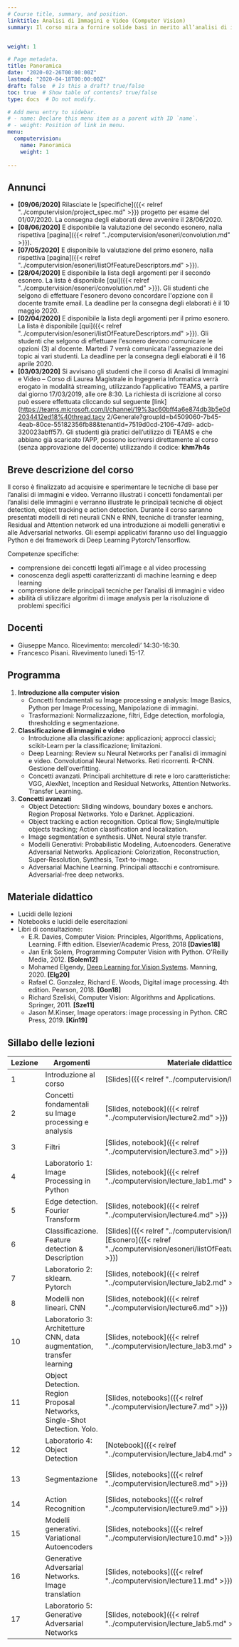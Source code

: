 ```yaml
---
# Course title, summary, and position.
linktitle: Analisi di Immagini e Video (Computer Vision)
summary: Il corso mira a fornire solide basi in merito all’analisi di immagini e video e fornire una conoscenza delle principali tecniche di deep learning per il riconoscimento di oggetti e l’individuazione di sequenze rilevanti in un video. 


weight: 1

# Page metadata.
title: Panoramica
date: "2020-02-26T00:00:00Z"
lastmod: "2020-04-18T00:00:00Z"
draft: false  # Is this a draft? true/false
toc: true  # Show table of contents? true/false
type: docs  # Do not modify.

# Add menu entry to sidebar.
# - name: Declare this menu item as a parent with ID `name`.
# - weight: Position of link in menu.
menu: 
  computervision:
    name: Panoramica
    weight: 1
  
---
```


## Annunci

- **[09/06/2020]** Rilasciate le [specifiche]({{< relref "../computervision/project_spec.md" >}}) progetto per esame del 01/07/2020. La consegna degli elaborati deve avvenire il 28/06/2020. 
- **[08/06/2020]** E disponibile la valutazione del secondo esonero, nalla rispettiva [pagina]({{< relref "../computervision/esoneri/convolution.md" >}}). 
- **[07/05/2020]** E disponibile la valutazione del primo esonero, nalla rispettiva [pagina]({{< relref "../computervision/esoneri/listOfFeatureDescriptors.md" >}}). 
- **[28/04/2020]** E disponibile la lista degli argomenti per il secondo esonero. La lista è disponibile [qui]({{< relref "../computervision/esoneri/convolution.md" >}}). Gli studenti che selgono di effettuare l'esonero devono concordare l'opzione con il docente tramite email. La deadline per la consegna degli elaborati è il 10 maggio 2020.
-  **[02/04/2020]** E disponibile la lista degli argomenti per il primo esonero. La lista è disponibile [qui]({{< relref "../computervision/esoneri/listOfFeatureDescriptors.md" >}}). Gli studenti che selgono di effettuare l'esonero devono comunicare le opzioni (3) al docente. Martedì 7 verrà comunicata l'assegnazione dei topic ai vari studenti. La deadline per la consegna degli elaborati è il 16 aprile 2020. 
- **[03/03/2020]** Si avvisano gli studenti che il corso di Analisi di Immagini e Video – Corso di Laurea Magistrale in Ingegneria Informatica verrà erogato in modalità streaming, utilizzando l’applicativo TEAMS, a partire dal giorno 17/03/2019, alle ore 8:30. La richiesta di iscrizione al corso può essere effettuata cliccando sul seguente [link](https://teams.microsoft.com/l/channel/19%3ac60bff4a6e874db3b5e0d2034412ed18%40thread.tacv 2/Generale?groupId=b4509060-7b45-4eab-80ce-55182356fb88&tenantId=7519d0cd-2106-47d9- adcb-320023abff57). Gli studenti già pratici dell’utilizzo di TEAMS e che abbiano già scaricato l’APP, possono iscriversi direttamente al corso (senza approvazione del docente) utilizzando il codice: **khm7h4s**




## Breve descrizione del corso


Il corso è finalizzato ad acquisire e sperimentare le tecniche di base per l’analisi di immagini e video. Verranno illustrati i concetti fondamentali per l’analisi delle immagini e verranno illustrate le principali tecniche di object detection, object tracking e action detection. Durante il corso saranno presentati modelli di reti neurali CNN e RNN, tecniche di transfer learning, Residual and Attention network ed una introduzione ai modelli generativi e alle Adversarial networks. Gli esempi applicativi faranno uso del linguaggio Python e dei framework di Deep Learning Pytorch/Tensorflow.

Competenze specifiche:

* comprensione dei concetti legati all’image e al video processing
* conoscenza degli aspetti caratterizzanti di machine learning e deep learning
* comprensione delle principali tecniche per l’analisi di immagini e video
* abilità di utilizzare algoritmi di image analysis per la risoluzione di problemi specifici



## Docenti
- Giuseppe Manco. Ricevimento: mercoledì’ 14:30-16:30. 
- Francesco Pisani. Rivevimento lunedì 15-17.

## Programma

1.	**Introduzione alla computer vision**
	-	Concetti fondamentali su Image processing e analysis: Image Basics, Python per Image Processing, Manipolazione di immagini.
	-	Trasformazioni: Normalizzazione, filtri, Edge detection, morfologia, thresholding e segmentazione.
2.	**Classificazione di immagini e video**
	-	Introduzione alla classificazione: applicazioni; approcci classici; scikit-Learn per la classificazione; limitazioni.
	-	Deep Learning: Review su Neural Networks per l'analisi di immagini e video. Convolutional Neural Networks. Reti ricorrenti. R-CNN. Gestione dell'overfitting.
	-	Concetti avanzati. Principali architetture di rete e loro caratteristiche: VGG, AlexNet, Inception and Residual Networks, Attention Networks. Transfer Learning.
3.	**Concetti avanzati**
	-	Object Detection: Sliding windows, boundary boxes e anchors. Region Proposal Networks. Yolo e Darknet. Applicazioni.
	-	Object tracking e action recognition. Optical flow; Single/multiple objects tracking; Action classification and localization.
	-	Image segmentation e synthesis. UNet. Neural style transfer.
	-	Modelli Generativi: Probabilistic Modeling, Autoencoders. Generative Adversarial Networks. Applicazioni: Colorization, Reconstruction, Super-Resolution, Synthesis, Text-to-image.
	-	Adversarial Machine Learning. Principali attacchi e contromisure. Adversarial-free deep networks.



## Materiale didattico
- Lucidi delle lezioni
- Notebooks e lucidi delle esercitazioni
- Libri di consultazione:
	- E.R. Davies, Computer Vision: Principles, Algorithms, Applications, Learning. Fifth edition. Elsevier/Academic Press, 2018 **[Davies18]**
	- Jan Erik Solem, Programming Computer Vision with Python. O'Reilly Media, 2012. **[Solem12]**
	- Mohamed Elgendy, [Deep Learning for Vision Systems](https://www.manning.com/books/deep-learning-for-vision-systems). Manning, 2020. **[Elg20]**
	- Rafael C. Gonzalez, Richard E. Woods, Digital image processing. 4th edition. Pearson, 2018. **[Gon18]**
	- Richard Szeliski, Computer Vision: Algorithms and Applications. Springer, 2011. **[Sze11]**
	- Jason M.Kinser, Image operators: image processing in Python. CRC Press, 2019. **[Kin19]**

## Sillabo delle lezioni


| Lezione | Argomenti                                            | Materiale didattico | Data       |
| ------- | ---------------------------------------------------- | ------------------- | ---------- |
| 1       | Introduzione al corso |[Slides]({{< relref "../computervision/lecture1.md" >}}) |17/03/2020 |
| 2       | Concetti fondamentali su Image processing e analysis |      [Slides, notebook]({{< relref "../computervision/lecture2.md" >}})               |19/03/2020 |
| 3       | Filtri |      [Slides, notebook]({{< relref "../computervision/lecture3.md" >}})               |24/03/2020 |
| 4       | Laboratorio 1: Image Processing in Python |      [Slides, notebook]({{< relref "../computervision/lecture_lab1.md" >}})               |26/03/2020 |
| 5       | Edge detection. Fourier Transform |      [Slides, notebook]({{< relref "../computervision/lecture4.md" >}})               |31/03/2020 |
| 6       | Classificazione. Feature detection & Description |      [Slides]({{< relref "../computervision/lecture5.md" >}}).    [Esonero]({{< relref "../computervision/esoneri/listOfFeatureDescriptors.md" >}})      |02/04/2020 |
| 7       | Laboratorio 2: sklearn. Pytorch |      [Slides, notebook]({{< relref "../computervision/lecture_lab2.md" >}})               |07/04/2020 |
| 8       | Modelli non lineari. CNN |      [Slides, notebook]({{< relref "../computervision/lecture6.md" >}})               |16/04/2020, 21/04/2020 |
| 10 | Laboratorio 3: Architetture CNN, data augmentation, transfer learning | [Slides, notebook]({{< relref "../computervision/lecture_lab3.md" >}}) |23/04/2020 |
| 11 | Object Detection. Region Proposal Networks, Single-Shot Detection. Yolo. | [Slides, notebooks]({{< relref "../computervision/lecture7.md" >}}) |28/04/2020, 30/04/2020 |
| 12 | Laboratorio 4: Object Detection | [Notebook]({{< relref "../computervision/lecture_lab4.md" >}}) |05/05/2020 |
| 13 | Segmentazione | [Slides, notebooks]({{< relref "../computervision/lecture8.md" >}}) |07/05/2020, 12/05/2020, 14/05/2020 |
| 14 | Action Recognition | [Slides, notebooks]({{< relref "../computervision/lecture9.md" >}}) |19/05/2020 |
| 15 | Modelli generativi. Variational Autoencoders | [Slides, notebooks]({{< relref "../computervision/lecture10.md" >}}) |21/05/2020 |
| 16 | Generative Adversarial Networks. Image translation | [Slides, notebooks]({{< relref "../computervision/lecture11.md" >}}) |26/05/2020, 28/05/2020 |
| 17 | Laboratorio 5: Generative Adversarial Networks | [Slides, notebook]({{< relref "../computervision/lecture_lab5.md" >}}) |04/06/2020 |


